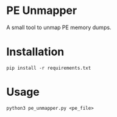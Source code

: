 # PE Unmapper

A small tool to unmap PE memory dumps.

# Installation

```
pip install -r requirements.txt
```

# Usage

```
python3 pe_unmapper.py <pe_file>
```